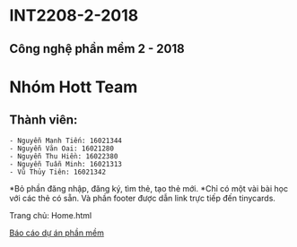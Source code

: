 # INT2208-2-2018
## Công nghệ phần mềm 2 - 2018
# Nhóm Hott Team
## Thành viên: 

	- Nguyễn Mạnh Tiến: 16021344
	- Nguyễn Văn Oai: 16021280
	- Nguyễn Thu Hiền: 16022380
	- Nguyễn Tuẫn Minh: 16021313
	- Vũ Thủy Tiên: 16021342

*Bỏ phần đăng nhập, đăng ký, tìm thẻ, tạo thẻ mới.
*Chỉ có một vài bài học với các thẻ có sẵn. Và phần footer được dẫn link trực tiếp đến tinycards.

Trang chủ: Home.html

[Báo cáo dự án phần mềm](https://docs.google.com/document/d/1UdkkluUVnnC4wToDBs4sCzoC039qEqEPDnE6aYhH0A0/edit)